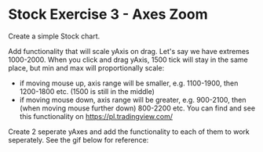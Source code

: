 # Stock Exercise 3 - Axes Zoom

Create a simple Stock chart.

Add functionality that will scale yAxis on drag. Let's say we have extremes 1000-2000. When you click and drag yAxis, 1500 tick will stay in the same place, but min and max will proportionally scale:
- if moving mouse up, axis range will be smaller, e.g. 1100-1900, then 1200-1800 etc. (1500 is still in the middle)
- if moving mouse down, axis range will be greater, e.g. 900-2100, then (when moving mouse further down) 800-2200 etc.
You can find and see this functionality on https://pl.tradingview.com/

Create 2 seperate yAxes and add the functionality to each of them to work seperately. See the gif below for reference:

